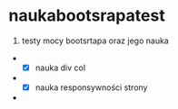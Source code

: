 # naukabootsrapatest
1. testy mocy bootsrtapa oraz jego nauka
+  - [x] nauka div col
+  - [x] nauka responsywności strony
+ 
